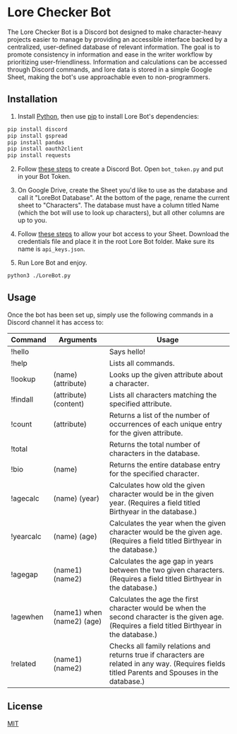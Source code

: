 # Lore Checker Bot

The Lore Checker Bot is a Discord bot designed to make character-heavy projects easier to manage by providing an accessible interface
backed by a centralized, user-defined database of relevant information. The goal is to promote consistency in information and ease in
the writer workflow by prioritizing user-friendliness. Information and calculations can be accessed through Discord commands,
and lore data is stored in a simple Google Sheet, making the bot's use approachable even to non-programmers. 

## Installation

1. Install [Python](https://www.python.org/downloads/), then use [pip](https://pip.pypa.io/en/stable/) to install Lore Bot's dependencies:

```bash
pip install discord
pip install gspread
pip install pandas
pip install oauth2client
pip install requests
```

2. Follow [these steps](https://github.com/reactiflux/discord-irc/wiki/Creating-a-discord-bot-&-getting-a-token) to create a Discord Bot. Open `bot_token.py` and put in your Bot Token.

3. On Google Drive, create the Sheet you'd like to use as the database and call it "LoreBot Database". At the bottom of the page, rename the current sheet to "Characters". The database must have a column titled Name (which the bot will use to look up characters), but all other columns are up to you.

4. Follow [these steps](https://www.twilio.com/blog/2017/02/an-easy-way-to-read-and-write-to-a-google-spreadsheet-in-python.html) to allow your bot access to your Sheet. Download the credentials file and place it in the root Lore Bot folder. Make sure its name is `api_keys.json`.

5. Run Lore Bot and enjoy.
```bash
python3 ./LoreBot.py
```

## Usage

Once the bot has been set up, simply use the following commands in a Discord channel it has access to:

| Command    | Arguments             | Usage  |
| ---------- | --------------------- | ------ |
| !hello     |  | Says hello! |
| !help      |  | Lists all commands. |
| !lookup    | (name) (attribute) | Looks up the given attribute about a character. |
| !findall   | (attribute) (content) | Lists all characters matching the specified attribute. |
| !count     | (attribute) | Returns a list of the number of occurrences of each unique entry for the given attribute. |
| !total     |  | Returns the total number of characters in the database. |
| !bio       | (name) | Returns the entire database entry for the specified character. |
| !agecalc   | (name) (year) | Calculates how old the given character would be in the given year. (Requires a field titled Birthyear in the database.) |
| !yearcalc  | (name) (age) | Calculates the year when the given character would be the given age. (Requires a field titled Birthyear in the database.)|
| !agegap    | (name1) (name2) | Calculates the age gap in years between the two given characters. (Requires a field titled Birthyear in the database.) |
| !agewhen   | (name1) when (name2) (age) | Calculates the age the first character would be when the second character is the given age. (Requires a field titled Birthyear in the database.) |
| !related   | (name1) (name2) | Checks all family relations and returns true if characters are related in any way. (Requires fields titled Parents and Spouses in the database.) |

## License
[MIT](https://choosealicense.com/licenses/mit/)